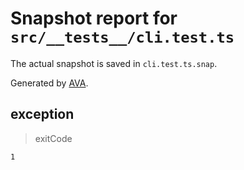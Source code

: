 # Snapshot report for `src/__tests__/cli.test.ts`

The actual snapshot is saved in `cli.test.ts.snap`.

Generated by [AVA](https://avajs.dev).

## exception

> exitCode

    1
